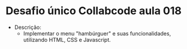 # Desafio único Collabcode aula 018

- Descrição:
    - Implementar o menu "hambúrguer" e suas funcionalidades, utilizando HTML, CSS e Javascript.